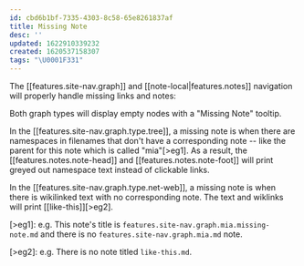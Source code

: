 ```yaml
---
id: cbd6b1bf-7335-4303-8c58-65e8261837af
title: Missing Note
desc: ''
updated: 1622910339232
created: 1620537158307
tags: "\U0001F331"
---
```

The [[features.site-nav.graph]] and [[note-local|features.notes]] navigation will properly handle missing links and notes:

Both graph types will display empty nodes with a "Missing Note" tooltip.

In the [[features.site-nav.graph.type.tree]], a missing note is when there are namespaces in filenames that don't have a corresponding note -- like the parent for this note which is called "mia"[>eg1]. As a result, the [[features.notes.note-head]] and [[features.notes.note-foot]] will print greyed out namespace text instead of clickable links.

In the [[features.site-nav.graph.type.net-web]], a missing note is when there is wikilinked text with no corresponding note. The text and wiklinks will print [[like-this]][>eg2].

[>eg1]&#x3A; e.g. This note's title is `features.site-nav.graph.mia.missing-note.md` and there is no `features.site-nav.graph.mia.md` note. 

[>eg2]&#x3A; e.g. There is no note titled `like-this.md`.

